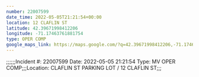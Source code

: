 ```yaml
---
number: 22007599
date_time: 2022-05-05T21:21:54+00:00
location: 12 CLAFLIN ST
latitude: 42.39671998412206
longitude: -71.17463761881754
type: OPER COMP
google_maps_link: https://maps.google.com/?q=42.39671998412206,-71.17463761881754
---
```


;;;;;;Incident #: 22007599  Date: 2022-05-05 21:21:54   Type: MV OPER COMP;;;Location: CLAFLIN ST PARKING LOT / 12 CLAFLIN ST;;;
